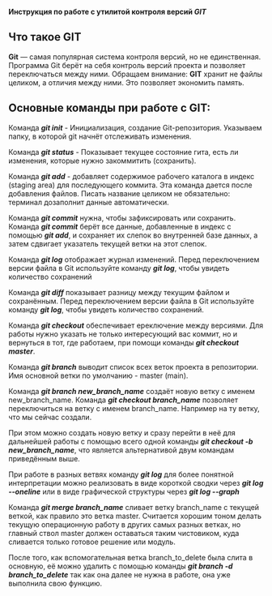  **Инструкция по работе с утилитой контроля версий *GIT***

## Что такое **GIT**
**Git** — самая популярная система контроля версий, но не единственная. Программа Git берёт на себя контроль версий проекта и позволяет переключаться между ними. Обращаем внимание: **GIT** хранит не файлы целиком, а отличия между ними. Это позволяет экономить память. 

## Основные команды при работе с **GIT**:

Команда ***git init*** - Инициализация, создание Git-репозитория. Указываем папку, в которой git начнёт отслеживать изменения.

Команда ***git status*** - Показывает текущее состояние гита, есть ли изменения, которые нужно закоммитить (сохранить).

Команда ***git add*** - добавляет содержимое рабочего каталога в индекс (staging area) для последующего коммита. Эта команда дается после добавления файлов. Писать название целиком не обязательно: терминал дозаполнит данные автоматически.

Команда ***git commit*** нужна, чтобы зафиксировать или сохранить. Команда ***git commit*** берёт все данные, добавленные в индекс с помощью ***git add***, и сохраняет их слепок во внутренней базе данных, а затем сдвигает указатель текущей ветки на этот слепок.

Команда ***git log*** отображает журнал изменений.
Перед переключением версии файла в Git используйте команду ***git log***, чтобы увидеть количество сохранений

Команда ***git diff*** показывает разницу между текущим файлом и сохранённым. Перед переключением версии файла в Git используйте команду  ***git log***, чтобы увидеть количество сохранений.

Команда ***git checkout*** обеспечивает ереключение между версиями. Для работы нужно указать не только интересующий вас коммит, но и вернуться в тот, где работаем, при помощи команды ***git checkout master***.

Команда ***git branch*** выводит список всех веток проекта в репозитории. Имя основной ветки по умолчанию - master (main).

Команда ***git branch new_branch_name*** создаёт новую ветку с именем new_branch_name. Команда ***git checkout branch_name*** позволяет переключиться на ветку с именем branch_name. Например на ту ветку, что мы сейчас создали.

При этом можно создать новую ветку и сразу перейти в неё для дальнейшей работы с помощью всего одной команды ***git checkout -b new_branch_name***, что является альтернативой двум командам приведённым выше.

При работе в разных ветвях команду ***git log*** для более понятной интерпретации можно реализовать в виде короткой сводки через ***git log --oneline*** или в виде графической структуры через ***git log --graph*** 

Команда ***git merge branch_name*** сливает ветку branch_name с текущей веткой, как правило это ветка master. Считается хорошим тоном делать текущую операционную работу в других самых разных ветках, но главный ствол master должен оставаться таким чистовиком, куда сливается только готовое решение или модуль.

После того, как вспомогательная ветка branch_to_delete была слита в основную, её можно удалить с помощью команды ***git branch -d branch_to_delete*** так как она далее не нужна в работе, она уже выполнила свою функцию.